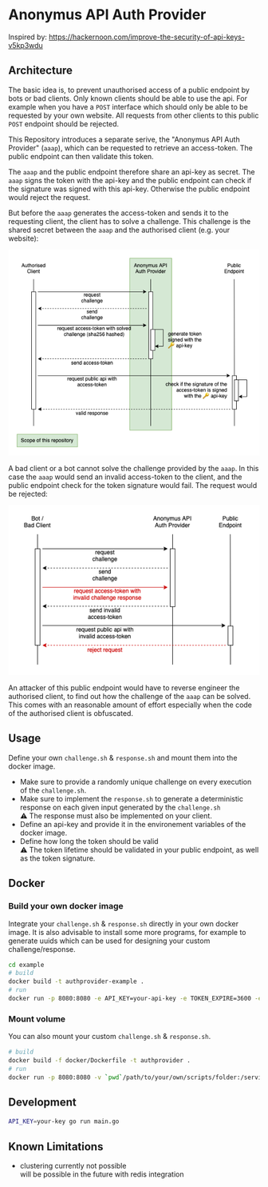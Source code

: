 # Anonymus API Auth Provider

Inspired by: https://hackernoon.com/improve-the-security-of-api-keys-v5kp3wdu

## Architecture

The basic idea is, to prevent unauthorised access of a public endpoint by bots or bad clients. Only known clients should be able to use the api. For example when you have a `POST` interface which should only be able to be requested by your own website. All requests from other clients to this public `POST` endpoint should be rejected.

This Repository introduces a separate serive, the "Anonymus API Auth Provider" (`aaap`), which can be requested to retrieve an access-token. The public endpoint can then validate this token.

The `aaap` and the public endpoint therefore share an api-key as secret. The `aaap` signs the token with the api-key and the public endpoint can check if the signature was signed with this api-key. Otherwise the public endpoint would reject the request.

But before the `aaap` generates the access-token and sends it to the requesting client, the client has to solve a challenge. This challenge is the shared secret between the `aaap` and the authorised client (e.g. your website):

![Authorised Client](./assets/authorised-client.png)

A bad client or a bot cannot solve the challenge provided by the `aaap`. In this case the `aaap` would send an invalid access-token to the client, and the public endpoint check for the token signature would fail. The request would be rejected:

![Bot or Bad Client](./assets/bad-client.png)

An attacker of this public endpoint would have to reverse engineer the authorised client, to find out how the challenge of the `aaap` can be solved. This comes with an reasonable amount of effort especially when the code of the authorised client is obfuscated.

## Usage

Define your own `challenge.sh` & `response.sh` and mount them into the docker image.

- Make sure to provide a randomly unique challenge on every execution of the `challenge.sh`.
- Make sure to implement the `response.sh` to generate a deterministic response on each given input generated by the `challenge.sh`  
  :warning: The response must also be implemented on your client.
- Define an api-key and provide it in the environement variables of the docker image.
- Define how long the token should be valid  
  :warning: The token lifetime should be validated in your public endpoint, as well as the token signature.

## Docker

### Build your own docker image

Integrate your `challenge.sh` & `response.sh` directly in your own docker image. It is also advisable to install some more programs, for example to generate uuids which can be used for designing your custom challenge/response.

```bash
cd example
# build
docker build -t authprovider-example .
# run
docker run -p 8080:8080 -e API_KEY=your-api-key -e TOKEN_EXPIRE=3600 -e PORT=8080 authprovider-example
```

### Mount volume

You can also mount your custom `challenge.sh` & `response.sh`.

```bash
# build
docker build -f docker/Dockerfile -t authprovider .
# run
docker run -p 8080:8080 -v `pwd`/path/to/your/own/scripts/folder:/service/scripts -e API_KEY=your-api-key -e TOKEN_EXPIRE=3600 -e PORT=8080 authprovider
```

## Development

```bash
API_KEY=your-key go run main.go
```

## Known Limitations

- clustering currently not possible  
  will be possible in the future with redis integration
